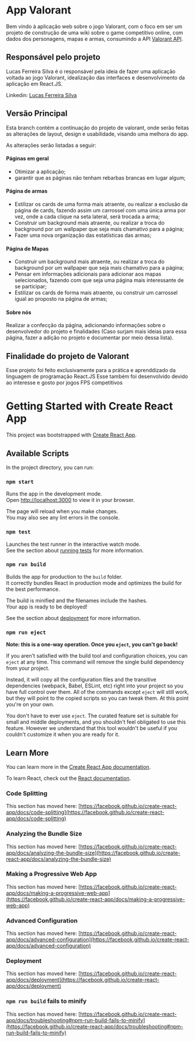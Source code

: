 # App Valorant

Bem vindo à aplicação web sobre o jogo Valorant, com o foco em ser um projeto de construção de uma wiki sobre o game competitivo online, com dados dos personagens, mapas e armas, consumindo a API [Valorant API](https://valorant-api.com/).

## Responsável pelo projeto
Lucas Ferreira Silva é o responsável pela ideia de fazer uma aplicação voltada ao jogo Valorant, idealização das interfaces e desenvolvimento da aplicação em React.JS.

Linkedin: [Lucas Ferreira Silva](https://www.linkedin.com/in/lucas-sil-va/)

## Versão Principal
Esta branch contém a continuação do projeto de valorant, onde serão feitas as alterações de layout, design e usabilidade, visando uma melhora do app.

As alterações serão listadas a seguir:
#### Páginas em geral
- Otimizar a aplicação;
- garantir que as páginas não tenham rebarbas brancas em lugar algum;

#### Página de armas
- Estilizar os cards de uma forma mais atraente, ou realizar a esclusão da página de cards, fazendo assim um carrossel com uma única arma por vez, onde a cada clique na seta lateral, será trocada a arma;
- Construir um background mais atraente, ou realizar a troca do background por um wallpaper que seja mais chamativo para a página;
- Fazer uma nova organização das estatísticas das armas;

#### Página de Mapas
- Construir um background mais atraente, ou realizar a troca do background por um wallpaper que seja mais chamativo para a página;
- Pensar em informações adicionais para adicionar aos mapas selecionados, fazendo com que seja uma página mais interessante de se participar;
- Estilizar os cards de forma mais atraente, ou construir um carrossel igual ao proposto na página de armas;

#### Sobre nós
Realizar a confecção da página, adicionando informações sobre o desenvolvedor do projeto e finalidades (Caso surjam mais ideias para essa página, fazer a adição no projeto e documentar por meio dessa lista).

## Finalidade do projeto de Valorant
Esse projeto foi feito exclusivamente para a prática e aprenddizado da linguagem de programação React.JS 
Esse também foi desenvolvido devido ao interesse e gosto por jogos FPS competitivos

# Getting Started with Create React App

This project was bootstrapped with [Create React App](https://github.com/facebook/create-react-app).

## Available Scripts

In the project directory, you can run:

### `npm start`

Runs the app in the development mode.\
Open [http://localhost:3000](http://localhost:3000) to view it in your browser.

The page will reload when you make changes.\
You may also see any lint errors in the console.

### `npm test`

Launches the test runner in the interactive watch mode.\
See the section about [running tests](https://facebook.github.io/create-react-app/docs/running-tests) for more information.

### `npm run build`

Builds the app for production to the `build` folder.\
It correctly bundles React in production mode and optimizes the build for the best performance.

The build is minified and the filenames include the hashes.\
Your app is ready to be deployed!

See the section about [deployment](https://facebook.github.io/create-react-app/docs/deployment) for more information.

### `npm run eject`

**Note: this is a one-way operation. Once you `eject`, you can't go back!**

If you aren't satisfied with the build tool and configuration choices, you can `eject` at any time. This command will remove the single build dependency from your project.

Instead, it will copy all the configuration files and the transitive dependencies (webpack, Babel, ESLint, etc) right into your project so you have full control over them. All of the commands except `eject` will still work, but they will point to the copied scripts so you can tweak them. At this point you're on your own.

You don't have to ever use `eject`. The curated feature set is suitable for small and middle deployments, and you shouldn't feel obligated to use this feature. However we understand that this tool wouldn't be useful if you couldn't customize it when you are ready for it.

## Learn More

You can learn more in the [Create React App documentation](https://facebook.github.io/create-react-app/docs/getting-started).

To learn React, check out the [React documentation](https://reactjs.org/).

### Code Splitting

This section has moved here: [https://facebook.github.io/create-react-app/docs/code-splitting](https://facebook.github.io/create-react-app/docs/code-splitting)

### Analyzing the Bundle Size

This section has moved here: [https://facebook.github.io/create-react-app/docs/analyzing-the-bundle-size](https://facebook.github.io/create-react-app/docs/analyzing-the-bundle-size)

### Making a Progressive Web App

This section has moved here: [https://facebook.github.io/create-react-app/docs/making-a-progressive-web-app](https://facebook.github.io/create-react-app/docs/making-a-progressive-web-app)

### Advanced Configuration

This section has moved here: [https://facebook.github.io/create-react-app/docs/advanced-configuration](https://facebook.github.io/create-react-app/docs/advanced-configuration)

### Deployment

This section has moved here: [https://facebook.github.io/create-react-app/docs/deployment](https://facebook.github.io/create-react-app/docs/deployment)

### `npm run build` fails to minify

This section has moved here: [https://facebook.github.io/create-react-app/docs/troubleshooting#npm-run-build-fails-to-minify](https://facebook.github.io/create-react-app/docs/troubleshooting#npm-run-build-fails-to-minify)
